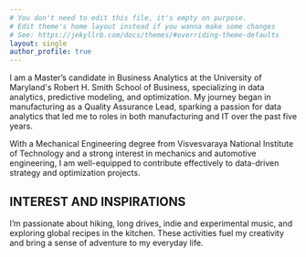 ```yaml
---
# You don't need to edit this file, it's empty on purpose.
# Edit theme's home layout instead if you wanna make some changes
# See: https://jekyllrb.com/docs/themes/#overriding-theme-defaults
layout: single
author_profile: true
---
```


I am a Master’s candidate in Business Analytics at the University of Maryland's Robert H. Smith School of Business, specializing in data analytics, predictive modeling, and optimization. My journey began in manufacturing as a Quality Assurance Lead, sparking a passion for data analytics that led me to roles in both manufacturing and IT over the past five years.

With a Mechanical Engineering degree from Visvesvaraya National Institute of Technology and a strong interest in mechanics and automotive engineering, I am well-equipped to contribute effectively to data-driven strategy and optimization projects.


## INTEREST AND INSPIRATIONS
I’m passionate about hiking, long drives, indie and experimental music, and exploring global recipes in the kitchen. These activities fuel my creativity and bring a sense of adventure to my everyday life.

